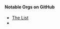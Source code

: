 #### Notable Orgs on GitHub
* [The List](#user-content-the-list)
* <!--
                <div class="panel panel-default">
                        <div class="panel-heading">
                            <h4 class="panel-title">
                                <a class="accordion-toggle" data-toggle="collapse" data-parent="#accordion" href="#collapseCompaniesandorganizationsongithub">
                    Companies and Organizations on GitHub
                  </a>
                            </h4>
                        </div>
                        <div id="collapseCompaniesandorganizationsongithub" class="panel-collapse collapse">
                            <div class="panel-body">
-->


                                <a href="https://github.com/37signals" target="_blank"> 37signals</a><br>
                                <a href="https://github.com/23andMe" target="_blank"> 23andMe</a><br>
                                <a href="https://github.com/airbnb" target="_blank"> airbnb</a><br>
                                <a href="https://github.com/alibaba" target="_blank"> alibaba</a><br>
                                <a href="https://github.com/alibabatech" target="_blank"> alibabatech</a><br>
                                <a href="https://github.com/android" target="_blank"> android</a><br>
                                <a href="https://github.com/appdotnet" target="_blank"> appdotnet</a><br>
                                <a href="https://github.com/attdevsupport" target="_blank"> attdevsupport</a><br>
                                <a href="https://github.com/amazonwebservices" target="_blank"> amazonwebservices</a><br>
                                <a href="https://github.com/aws" target="_blank"> aws</a><br>
                                <a href="https://github.com/awslabs" target="_blank"> awslabs</a><br>
                                <a href="https://github.com/BBC-News" target="_blank"> BBC-News</a><br>
                                <a href="https://github.com/behance" target="_blank"> behance</a><br>
                                <a href="https://github.com/bitly" target="_blank"> bitly</a><br>
                                <a href="https://github.com/bitcoin" target="_blank"> bitcoin</a><br>
                                <a href="https://github.com/box" target="_blank"> box</a><br>
                                <a href="https://github.com/C2FO" target="_blank"> C2FO</a><br>
                                <a href="https://github.com/CKAN" target="_blank"> CKAN</a><br>
                                <a href="https://github.com/chartbeat-labs" target="_blank"> chartbeat-labs</a><br>
                                <a href="https://github.com/cloudera" target="_blank"> cloudera</a><br>
                                <a href="https://github.com/Codecademy" target="_blank"> Codecademy</a><br>
                                <a href="https://github.com/codeforamerica" target="_blank"> codeforamerica</a><br>
                                <a href="https://github.com/CoinApps" target="_blank"> CoinApps</a><br>
                                <a href="https://github.com/coinbase" target="_blank"> coinbase</a><br>
                                <a href="https://github.com/Comcast" target="_blank"> Comcast</a><br>
                                <a href="https://github.com/coursera" target="_blank"> coursera</a><br>
                                <a href="https://github.com/couchbaselabs" target="_blank"> couchbaselabs</a><br>
                                <a href="https://github.com/Crowdtilt" target="_blank"> Crowdtilt</a><br>
                                <a href="https://github.com/Netflix" target="_blank"> datagovuk</a><br>
                                <a href="https://github.com/digg" target="_blank"> digg</a><br> 
                                <a href="https://github.com/disqus" target="_blank"> disqus</a><br>
                                <a href="https://github.com/dropbox" target="_blank"> dropbox</a><br>
                                <a href="https://github.com/dwolla" target="_blank"> dwolla</a><br>
                                <a href="https://github.com/duckduckgo" target="_blank"> duckduckgo</a><br>
                                <a href="https://github.com/eBay" target="_blank"> eBay</a> <br>
                                <a href="https://github.com/edx" target="_blank"> edx</a><br>
                                <a href="https://github.com/Estimote" target="_blank"> Estimote</a><br>
                                <a href="https://github.com/etsy" target="_blank"> etsy</a><br>
                                <a href="https://github.com/eventbrite" target="_blank"> eventbrite</a><br>
                                <a href="https://github.com/evernote" target="_blank"> evernote</a><br>
                                <a href="https://github.com/facebook" target="_blank"> facebook</a><br>
                                <a href="https://github.com/facebookarchive" target="_blank"> facebookarchive</a><br>
                                <a href="https://github.com/fbsamples" target="_blank"> fbsamples</a><br>
                                <a href="https://github.com/filamentgroup" target="_blank"> filamentgroup</a><br>
                                <a href="https://github.com/fivethirtyeight" target="_blank"> fivethirtyeight</a><br>
                                <a href="https://github.com/flickr" target="_blank"> flickr</a><br>
                                <a href="https://github.com/forcedotcom" target="_blank"> forcedotcom</a><br>
                                <a href="https://github.com/foursquare" target="_blank"> foursquare</a><br>
                                <a href="https://github.com/freedomofpress" target="_blank"> freedomofpress</a><br>
                                <a href="https://github.com/github" target="_blank"> github</a><br>
                                <a href="https://github.com/google" target="_blank"> google</a><br>
                                <a href="https://github.com/googleads" target="_blank"> googleads</a><br>
                                <a href="https://github.com/GoogleChrome" target="_blank"> GoogleChrome</a><br>
                                <a href="https://github.com/GoogleCloudPlatform" target="_blank"> GoogleCloudPlatform</a><br>
                                <a href="https://github.com/googledrive" target="_blank"> googledrive</a><br>
                                <a href="https://github.com/googleglass" target="_blank"> googleglass</a><br>
                                <a href="https://github.com/googleknowledge" target="_blank"> googleknowledge</a><br>
                                <a href="https://github.com/googlemaps" target="_blank"> googlemaps</a><br>
                                <a href="https://github.com/groupon" target="_blank"> groupon</a><br>
                                <a href="https://github.com/Netflix" target="_blank"> GSA</a><br>
                                <a href="https://github.com/guardian" target="_blank"> guardian</a><br>
                                <a href="https://github.com/heroku" target="_blank"> heroku</a><br>
                                <a href="https://github.com/HubSpot" target="_blank"> HubSpot</a><br>
                                <a href="https://github.com/IFTTT" target="_blank"> IFTTT</a><br>
                                <a href="https://github.com/Instragram" target="_blank"> Instragram</a><br>
                                <a href="https://github.com/Instragram" target="_blank"> internetarchive</a><br>
                                <a href="https://github.com/justintv" target="_blank"> justintv</a><br>
                                <a href="https://github.com/kickstarter" target="_blank"> kickstarter</a><br>
                                <a href="https://github.com/kissmetrics" target="_blank"> kissmetrics</a><br>
                                <a href="https://github.com/linkedin" target="_blank"> linkedin</a><br>
                                <a href="https://github.com/mailchimp" target="_blank"> mailchimp</a><br>
                                <a href="https://github.com/mashery" target="_blank"> mashery</a><br>
                                <a href="https://github.com/meetup" target="_blank"> meetup</a><br>
                                <a href="https://github.com/mozilla" target="_blank"> mozilla</a><br>
                                <a href="https://github.com/Netflix" target="_blank"> nasa</a><br>
                                <a href="https://github.com/Netflix" target="_blank"> Netflix</a><br>
                                <a href="https://github.com/newrelic" target="_blank"> newrelic</a><br>
                                <a href="https://github.com/newsapps" target="_blank"> newsapps</a><br>
                                <a href="https://github.com/ngageoint" target="_blank"> ngageoint</a><br>
                                <a href="https://github.com/nodejitsu" target="_blank"> nodejitsu</a><br>
                                <a href="https://github.com/nuknightlab" target="_blank"> NUKightlab</a><br> 
                                <a href="https://github.com/NYTimes" target="_blank"> NYTimes</a><br>
                                <a href="https://github.com/nytlabs" target="_blank"> nytlabs</a><br>
                                <a href="https://github.com/octokit" target="_blank"> octokit</a><br>
                                <a href="https://github.com/okfn" target="_blank"> okfn</a><br>
                                <a href="https://github.com/opengov" target="_blank"> opengov</a><br>
                                <a href="https://github.com/openstack" target="_blank"> openlibrary</a><br>
                                <a href="https://github.com/openstack" target="_blank"> openstack</a><br>
                                <a href="https://github.com/paypal" target="_blank"> paypal</a><br>
                                <a href="https://github.com/pinterest" target="_blank"> pinterest</a><br>
                                <a href="https://github.com/quantopian" target="_blank"> quantopian</a><br>
                                <a href="https://github.com/quip" target="_blank"> quip</a><br>
                                <a href="https://github.com/rackspace" target="_blank"> rackspace</a><br>
                                <a href="https://github.com/RapGenius" target="_blank"> RapGenius</a><br>
                                <a href="https://github.com/reddit" target="_blank"> reddit</a><br>
                                <a href="https://github.com/rdio" target="_blank"> rdio</a><br>
                                <a href="https://github.com/Shopify" target="_blank"> Shopify</a><br>
                                <a href="https://github.com/slideshare" target="_blank"> slideshare</a><br>
                                <a href="https://github.com/soundcloud" target="_blank"> soundcloud</a><br>
                                <a href="https://github.com/spotify" target="_blank"> spotify</a><br>
                                <a href="https://github.com/square" target="_blank"> square</a><br>
                                <a href="https://github.com/storify" target="_blank"> storify</a><br>
                                <a href="https://github.com/stripe" target="_blank"> stripe</a><br>
                                <a href="https://github.com/sul-dlss" target="_blank"> sul-dlss</a><br>
                                <a href="https://github.com/swipely" target="_blank"> swipely</a><br>
                                <a href="https://github.com/taobao" target="_blank"> taobao</a><br>
                                <a href="https://github.com/telegraph" target="_blank"> telegraph</a><br> 
                                <a href="https://github.com/telegraph" target="_blank"> tesla</a><br> 
                                <a href="https://github.com/ginatrapani/ThinkUp" target="_blank"> ginatrapani/ThinkUp</a><br>
                                <a href="https://github.com/tripit" target="_blank"> tripit</a><br>
                                <a href="https://github.com/twilio" target="_blank"> twilio</a><br>
                                <a href="https://github.com/tumblr" target="_blank"> tumblr</a><br>
                                <a href="https://github.com/twitter" target="_blank"> twitter</a><br>
                                <a href="https://github.com/twitterdev" target="_blank"> twitterdev</a><br>
                                <a href="https://github.com/udacity" target="_blank"> udacity</a><br>
                                <a href="https://github.com/USDepartmentofLabor" target="_blank"> USDepartmentofLabor</a><br>
                                <a href="https://github.com/vimeo" target="_blank"> vimeo</a><br>
                                <a href="https://github.com/w3c" target="_blank"> w3c</a><br>
                                <a href="https://github.com/w3schools" target="_blank"> w3schools</a><br>
                                <a href="https://github.com/walmartlabs" target="_blank"> walmartlabs</a><br>
                                <a href="https://github.com/watsi" target="_blank"> watsi</a><br>
                                <a href="https://github.com/WhiteHouse" target="_blank"> WhiteHouse</a><br>
                                <a href="https://github.com/WordPress" target="_blank"> WordPress</a><br>
                                <a href="https://github.com/wp-plugins" target="_blank"> wp-plugins</a><br>
                                <a href="https://github.com/wikidata" target="_blank"> wikidata</a><br>
                                <a href="https://github.com/wikidata-lib" target="_blank"> wikidata-lib</a><br>
                                <a href="https://github.com/wikimedia" target="_blank"> wikimedia</a><br>
                                <a href="https://github.com/wmde" target="_blank"> wmde</a><br>
                                <a href="https://github.com/WindowsAzure" target="_blank"> WindowsAzure</a><br>
                                <a href="https://github.com/winjs" target="_blank"> winjs</a><br>
                                <a href="https://github.com/yahoo" target="_blank"> yahoo</a><br>
                                <a href="https://github.com/Yelp" target="_blank"> Yelp</a><br>
                                <a href="https://github.com/youtube" target="_blank"> youtube</a>

<!--
                            </div>
                        </div>
                    </div>



